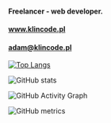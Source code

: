 #### Freelancer - web developer.
#### www.klincode.pl
#### adam@klincode.pl



[![Top Langs](https://github-readme-stats.vercel.app/api/top-langs/?username=klincode)](https://github.com/anuraghazra/github-readme-stats)

![GitHub stats](https://github-readme-stats.vercel.app/api?username=klincode&show_icons=true)  

![GitHub Activity Graph](https://activity-graph.herokuapp.com/graph?username=klincode)  

![GitHub metrics](https://metrics.lecoq.io/klincode)  



